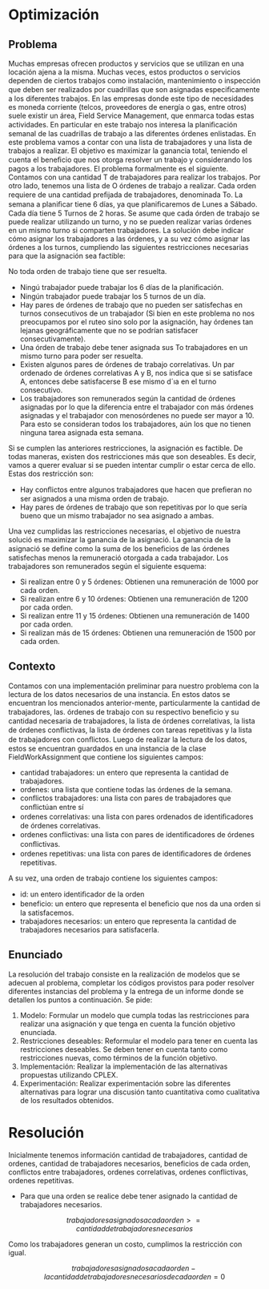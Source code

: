 # Optimización
 ## Problema 

Muchas empresas ofrecen productos y servicios que se utilizan en una locación ajena a la misma. Muchas veces, estos productos o servicios dependen de ciertos trabajos como instalación, mantenimiento o inspección que deben ser realizados por cuadrillas que son asignadas especiﬁcamente a los diferentes trabajos. En las empresas donde este tipo de necesidades es moneda corriente (telcos, proveedores de energía o gas, entre otros) suele existir un área, Field Service Management, que enmarca todas estas actividades.
En particular en este trabajo nos interesa la planiﬁcación semanal de las cuadrillas de trabajo a las diferentes órdenes enlistadas. En este problema vamos a contar con una lista de trabajadores y una lista de trabajos a realizar. El objetivo es maximizar la ganancia total, teniendo el cuenta el beneﬁcio que nos otorga resolver un trabajo y considerando los pagos a los trabajadores.
El problema formalmente es el siguiente. Contamos con una cantidad T de trabajadores para realizar los trabajos. Por otro lado, tenemos una lista de O órdenes de trabajo a realizar. Cada orden requiere de una cantidad preﬁjada de trabajadores, denominada To. La semana a planiﬁcar tiene 6 días, ya que planiﬁcaremos de Lunes a Sábado. Cada día tiene 5 Turnos de 2 horas. Se asume que cada órden de trabajo se puede realizar utilizando un turno, y no se pueden realizar varias órdenes en un mismo turno si comparten trabajadores. La solución debe indicar cómo asignar los trabajadores a las órdenes, y a su vez cómo asignar las órdenes a los turnos, cumpliendo las siguientes restricciones necesarias para que la asignación sea factible:


No toda orden de trabajo tiene que ser resuelta.
- Ningú trabajador puede trabajar los 6 días de la planiﬁcación.
- Ningún trabajador puede trabajar los 5 turnos de un día.
- Hay pares de órdenes de trabajo que no pueden ser satisfechas en turnos consecutivos de un trabajador (Si bien en este problema no nos preocupamos por el ruteo sino solo por la asignación, hay órdenes tan lejanas geográficamente que no se podrían satisfacer consecutivamente).
- Una órden de trabajo debe tener asignada sus To trabajadores en un mismo turno para poder ser resuelta.
- Existen algunos pares de órdenes de trabajo correlativas. Un par ordenado de órdenes correlativas A y B, nos indica que si se satisface A, entonces debe satisfacerse B ese mismo d´ıa en el turno consecutivo.
- Los trabajadores son remunerados según la cantidad de órdenes asignadas por lo que la diferencia entre el trabajador con más órdenes asignadas y el trabajador con menosórdenes no puede ser mayor a 10. Para esto se consideran todos los trabajadores, aún los que no tienen ninguna tarea asignada esta semana.


Si se cumplen las anteriores restricciones, la asignación es factible. De todas maneras, existen dos restricciones más que son deseables. Es decir, vamos a querer evaluar si se pueden intentar cumplir o estar cerca de ello. Estas dos restricción son:


- Hay conﬂictos entre algunos trabajadores que hacen que preﬁeran no ser asignados a una misma orden de trabajo.
- Hay pares de órdenes de trabajo que son repetitivas por lo que sería bueno que un mismo trabajador no sea asignado a ambas.



Una vez cumplidas las restricciones necesarias, el objetivo de nuestra solució es maximizar la ganancia de la asignació. La ganancia de la asignació se deﬁne como la suma de los beneﬁcios de las órdenes satisfechas menos la remuneració otorgada a cada trabajador. Los trabajadores son remunerados según el siguiente esquema:

- Si realizan entre 0 y 5 órdenes: Obtienen una remuneración de 1000 por cada orden.
-  Si realizan entre 6 y 10 órdenes: Obtienen una remuneración de 1200 por cada orden.
-  Si realizan entre 11 y 15 órdenes: Obtienen una remuneración de 1400 por cada orden. 
-  Si realizan más de 15 órdenes: Obtienen una remuneración de 1500 por cada orden.

## Contexto
Contamos con una implementación preliminar para nuestro problema con la lectura de los datos necesarios de una instancia. En estos datos se encuentran los mencionados anterior-mente, particularmente la cantidad de trabajadores, las. órdenes de trabajo con su respectivo beneﬁcio y su cantidad necesaria de trabajadores, la lista de órdenes correlativas, la lista de órdenes conﬂictivas, la lista de órdenes con tareas repetitivas y la lista de trabajadores con conﬂictos. Luego de realizar la lectura de los datos, estos se encuentran guardados en una instancia de la clase FieldWorkAssignment que contiene los siguientes campos:

- cantidad trabajadores: un entero que representa la cantidad de trabajadores. 
- ordenes: una lista que contiene todas las órdenes de la semana.
- conflictos trabajadores: una lista con pares de trabajadores que conﬂictúan entre sí
- ordenes correlativas: una lista con pares ordenados de identiﬁcadores de órdenes correlativas.
- ordenes conflictivas: una lista con pares de identiﬁcadores de  órdenes conﬂictivas.
- ordenes repetitivas: una lista con pares de identiﬁcadores de órdenes repetitivas.


A su vez, una orden de trabajo contiene los siguientes campos:
- id: un entero identiﬁcador de la orden
- beneficio: un entero que representa el beneﬁcio que nos da una orden si la satisfacemos.
- trabajadores necesarios: un entero que representa la cantidad de trabajadores necesarios para satisfacerla.

## Enunciado
La resolución del trabajo consiste en la realización de modelos que se adecuen al problema, completar los códigos provistos para poder resolver diferentes instancias del problema y la entrega de un informe donde se detallen los puntos a continuación. Se pide:

1.	Modelo: Formular un modelo que cumpla todas las restricciones para realizar una asignación y que tenga en cuenta la función objetivo enunciada.
2.	Restricciones deseables: Reformular el modelo para tener en cuenta las restricciones deseables. Se deben tener en cuenta tanto como restricciones nuevas, como términos de la función objetivo.
3.	Implementación: Realizar la implementación de las alternativas propuestas utilizando CPLEX.
4.	Experimentación: Realizar experimentación sobre las diferentes alternativas para lograr una discusión tanto cuantitativa como cualitativa de los resultados obtenidos.



# Resolución 

Inicialmente tenemos información cantidad de trabajadores, cantidad de ordenes, cantidad de trabajadores necesarios, beneficios de cada orden, conflictos entre trabajadores, ordenes correlativas, ordenes conflictivas, ordenes repetitivas. 

- Para que una orden se realice debe tener asignado la cantidad de trabajadores necesarios. 

```math
trabajadores asignados a cada orden >= cantidad de trabajadores necesarios
```
Como los trabajadores generan un costo, cumplimos la restricción con igual.
```math
trabajadores asignados a cada orden - la cantidad de trabajadores necesarios de cada orden = 0 
```


